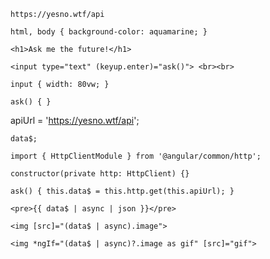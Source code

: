 `https://yesno.wtf/api`

`html, body { background-color: aquamarine; }`

`<h1>Ask me the future!</h1>`

`<input type="text" (keyup.enter)="ask()"> <br><br>`

`input { width: 80vw; }`

`ask() { }`

apiUrl = 'https://yesno.wtf/api';

`data$;`

`import { HttpClientModule } from '@angular/common/http';`

`constructor(private http: HttpClient) {}`

`ask() { this.data$ = this.http.get(this.apiUrl); }`

`<pre>{{ data$ | async | json }}</pre>`

`<img [src]="(data$ | async).image">`

`<img *ngIf="(data$ | async)?.image as gif" [src]="gif">`
